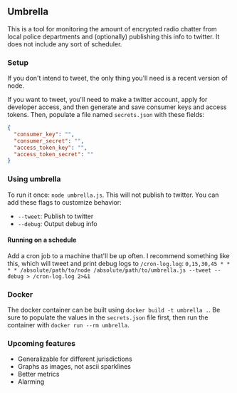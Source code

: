 ## Umbrella
This is a tool for monitoring the amount of encrypted radio chatter from local police departments and (optionally) publishing this info to twitter. It does not include any sort of scheduler.

### Setup
If you don't intend to tweet, the only thing you'll need is a recent version of node.

If you want to tweet, you'll need to make a twitter account, apply for developer access, and then generate and save consumer keys and access tokens. Then, populate a file named `secrets.json` with these fields:
```json
{
  "consumer_key": "",
  "consumer_secret": "",
  "access_token_key": "",
  "access_token_secret": ""
}
```

### Using umbrella
To run it once: `node umbrella.js`. This will not publish to twitter. You can add these flags to customize behavior:
- `--tweet`: Publish to twitter
- `--debug`: Output debug info

#### Running on a schedule
Add a cron job to a machine that'll be up often. I recommend something like this, which will tweet and print debug logs to `/cron-log.log`: `0,15,30,45 * * * * /absolute/path/to/node /absolute/path/to/umbrella.js --tweet --debug > /cron-log.log 2>&1`

### Docker
The docker container can be built using `docker build -t umbrella .`. Be sure to populate the values in the `secrets.json` file first, then run the container with `docker run --rm umbrella`.

### Upcoming features
- Generalizable for different jurisdictions
- Graphs as images, not ascii sparklines
- Better metrics
- Alarming

